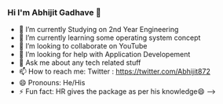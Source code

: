 ### Hi I'm Abhijit Gadhave 👋


- 🔭 I’m currently Studying on 2nd Year Engineering
- 🌱 I’m currently learning some operating system concept 
- 👯 I’m looking to collaborate on YouTube
- 🤔 I’m looking for help with Application Developement
- 💬 Ask me about any tech related stuff
- 📫 How to reach me: Twitter : https://twitter.com/Abhijit872
- 😄 Pronouns: He/His
- ⚡ Fun fact: HR gives the package as per his knowledge😄
-->
